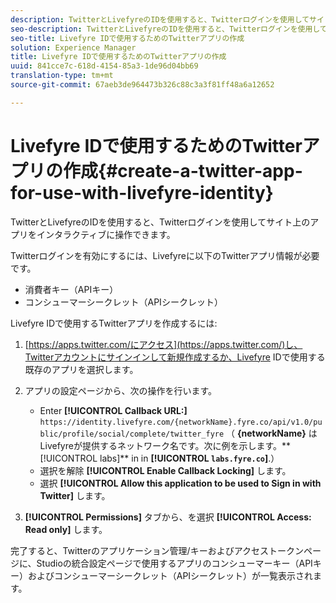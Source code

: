 ```yaml
---
description: TwitterとLivefyreのIDを使用すると、Twitterログインを使用してサイト上のアプリをインタラクティブに操作できます。
seo-description: TwitterとLivefyreのIDを使用すると、Twitterログインを使用してサイト上のアプリをインタラクティブに操作できます。
seo-title: Livefyre IDで使用するためのTwitterアプリの作成
solution: Experience Manager
title: Livefyre IDで使用するためのTwitterアプリの作成
uuid: 841cce7c-618d-4154-85a3-1de96d04bb69
translation-type: tm+mt
source-git-commit: 67aeb3de964473b326c88c3a3f81ff48a6a12652

---
```



# Livefyre IDで使用するためのTwitterアプリの作成{#create-a-twitter-app-for-use-with-livefyre-identity}

TwitterとLivefyreのIDを使用すると、Twitterログインを使用してサイト上のアプリをインタラクティブに操作できます。

Twitterログインを有効にするには、Livefyreに以下のTwitterアプリ情報が必要です。

* 消費者キー（APIキー）
* コンシューマーシークレット（APIシークレット）

Livefyre IDで使用するTwitterアプリを作成するには:

1. [https://apps.twitter.com/にアクセス](https://apps.twitter.com/)し、Twitterアカウントにサインインして新規作成するか、Livefyre IDで使用する既存のアプリを選択します。
1. アプリの設定ページから、次の操作を行います。

   * Enter **[!UICONTROL Callback URL:]** `https://identity.livefyre.com/{networkName}.fyre.co/api/v1.0/public/profile/social/complete/twitter_fyre` （ **{networkName}** はLivefyreが提供するネットワーク名です。次に例を示します。** [!UICONTROL labs]** in in **[!UICONTROL `labs.fyre.co`]**.）
   * 選択を解除 **[!UICONTROL Enable Callback Locking]** します。
   * 選択 **[!UICONTROL Allow this application to be used to Sign in with Twitter]** します。

1. **[!UICONTROL Permissions]** タブから、を選択 **[!UICONTROL Access: Read only]** します。

完了すると、Twitterのアプリケーション管理/キーおよびアクセストークンページに、Studioの統合設定ページで使用するアプリのコンシューマーキー（APIキー）およびコンシューマーシークレット（APIシークレット）が一覧表示されます。
